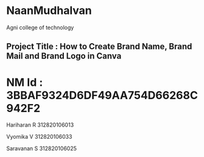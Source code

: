 # NaanMudhalvan
Agni college of technology 
## Project Title : How to Create Brand Name, Brand Mail and Brand Logo in Canva
# NM Id : 3BBAF9324D6DF49AA754D66268C942F2
Hariharan R 312820106013

Vyomika V 312820106033

Saravanan S 312820106025
